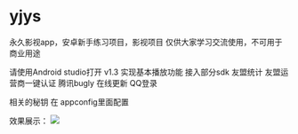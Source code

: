 # yjys
永久影视app，安卓新手练习项目，影视项目
仅供大家学习交流使用，不可用于商业用途

请使用Android studio打开
v1.3 实现基本播放功能 接入部分sdk
友盟统计
友盟运营商一键认证
腾讯bugly 在线更新
QQ登录

相关的秘钥 在 appconfig里面配置

效果展示：
<img src="http://eonml.cn/zb_users/upload/2020/10/202010091340102934020.jpg" />
